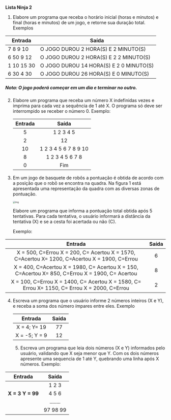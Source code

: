 **Lista Ninja 2** 

1. Elabore um programa que receba o horário inicial (horas e minutos)  e final (horas e minutos) de um jogo, e retorne sua duração total. Exemplos 

| Entrada    | Saída                                   |
| ---------- | --------------------------------------- |
| 7 8 9 10   | O JOGO DUROU 2 HORA(S) E 2 MINUTO(S)    |
| 6 50 9 12  | O JOGO DUROU 2 HORA(S) E 2 2 MINUTO(S)  |
| 1 10 15 30 | O JOGO DUROU 14 HORA(S) E 2 0 MINUTO(S) |
| 6 30 4 30  | O JOGO DUROU 26 HORA(S) E 0 MINUTO(S)   |

##### **Nota:** O jogo poderá começar em um dia e terminar no outro.

2. Elabore um programa que receba um número X indefinidas vezes e imprima para cada vez a sequência de 1 até X. O programa só deve ser interrompido se receber o número 0. Exemplo:

   | Entrada |        Saída         |
   | :-----: | :------------------: |
   |    5    |      1 2 3 4 5       |
   |    2    |          12          |
   |   10    | 1 2 3 4 5 6 7 8 9 10 |
   |    8    |   1 2 3 4 5 6 7 8    |
   |    0    |         Fim          |

3. Em um jogo de basquete de robôs a pontuação é obtida de acordo com a posição que o robô se encontra na quadra. Na figura 1 está apresentada uma representação da quadra com as diversas zonas de pontuação.

   <img src="https://olimpiada.ic.unicamp.br/static/img/task_images/2018f1pj_basquete.png" alt="Img" style="zoom:45%;" />

   Elabore um programa que informa a pontuação total obtida após 5 tentativas. Para cada tentativa, o usuário informará a distância da tentativa (X) e se a cesta foi acertada ou não (C).

   Exemplo: 

|                           Entrada                            | Saída |
| :----------------------------------------------------------: | :---: |
| X = 500, C=Errou X = 200, C= Acertou X = 1570, C=Acertou X= 1200, C=Acertou  X = 1900, C=Errou |   6   |
| X = 400, C=Acertou X = 1980, C= Acertou X = 150, C=Acertou X= 850, C=Errou X = 1900, C= Acertou |   8   |
| X = 100, C=Errou X = 1400, C= Acertou X = 1580, C= Errou X= 1150, C= Errou  X = 2000, C=Errou |   2   |

4. Escreva um programa que o usuário informe 2 números inteiros (X e Y), e receba a soma dos número ímpares entre eles. Exemplo

   |    Entrada    | Saída |
   | :-----------: | :---: |
   | X = 4; Y= 19  |  77   |
   | X = -5; Y = 9 |  12   |

   5. Escreva um programa que leia dois números (X e Y) informados pelo usuário, validando que X seja menor que Y. Com os dois números apresente uma sequencia de 1 até Y, quebrando uma linha após X números.  Exemplo: 

| Entrada            |  Saída   |
| ------------------ | :------: |
|                    |  1 2 3   |
| **X = 3   Y = 99** |  4 5 6   |
|                    | ........ |
|                    | 97 98 99 |

